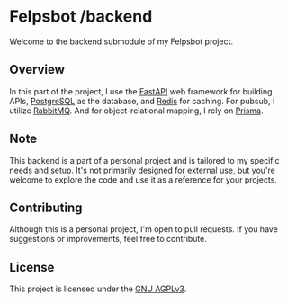 # Felpsbot /backend

Welcome to the backend submodule of my Felpsbot project.

## Overview

In this part of the project, I use the [FastAPI](https://fastapi.tiangolo.com/) web framework for building APIs, [PostgreSQL](https://www.postgresql.org/) as the database, and [Redis](https://redis.io/) for caching. For pubsub, I utilize [RabbitMQ](https://www.rabbitmq.com/). And for object-relational mapping, I rely on [Prisma](https://prisma-client-py.readthedocs.io/en/stable/).

## Note

This backend is a part of a personal project and is tailored to my specific needs and setup. It's not primarily designed for external use, but you're welcome to explore the code and use it as a reference for your projects.

## Contributing

Although this is a personal project, I'm open to pull requests. If you have suggestions or improvements, feel free to contribute.

## License

This project is licensed under the [GNU AGPLv3](https://choosealicense.com/licenses/agpl-3.0/).
